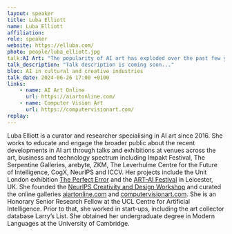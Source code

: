 ```yaml
---
layout: speaker
title: Luba Elliott
name: Luba Elliott
affiliation: 
role: speaker
website: https://elluba.com/
photo: people/luba_elliott.jpg
talk:AI Art: "The popularity of AI art has exploded over the past few years. From its beginnings with DeepDream and style transfer to GANs and DALL·E, AI art has long moved beyond technology circles into the public eye, straddling the worlds of media art, contemporary art and NFTs. The contemporary art world's fascination with the social impact of technologies such as facial recognition, recommendation systems and deep fakes has encouraged artists to explore AI critically as subject matter, while NFTs and text-to-image models have shifted the focus back to aesthetics. This talk will give an overview of how artists and technologists are using and thinking about machine learning, its creative potential and societal impact."
talk_description: "Talk description is coming soon..."
bloc: AI in cultural and creative industries
talk_date: 2024-06-26 17:00 +0100
links:
    - name: AI Art Online
      url: https://aiartonline.com/
    - name: Computer Vision Art
      url: https://computervisionart.com/
replay: 
---
```


Luba Elliott is a curator and researcher specialising in AI art since 2016. She works to educate and engage the broader public about the recent developments in AI art through talks and exhibitions at venues across the art, business and technology spectrum including Impakt Festival, The Serpentine Galleries, arebyte, ZKM, The Leverhulme Centre for the Future of Intelligence, CogX, NeurIPS and ICCV. Her projects include the Unit London exhibition [The Perfect Error](https://unitlondon.com/voices/the-perfect-error/) and the [ART-AI Festival](https://www.art-ai.io) in Leicester, UK. She founded the [NeurIPS Creativity and Design Workshop](https://neurips2020creativity.github.io/) and curated the online galleries [aiartonline.com](https://www.aiartonline.com/) and [computervisionart.com](https://computervisionart.com/). She is an Honorary Senior Research Fellow at the UCL Centre for Artificial Intelligence. Prior to that, she worked in start-ups, including the art collector database Larry’s List. She obtained her undergraduate degree in Modern Languages at the University of Cambridge.